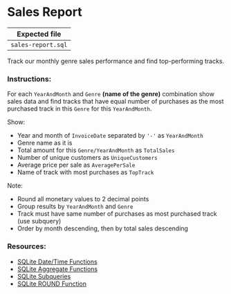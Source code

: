 # Sales Report

| Expected file |
| ------------- |
| `sales-report.sql` |

Track our monthly genre sales performance and find top-performing tracks.

### Instructions:

For each `YearAndMonth` and `Genre` **(name of the genre)** combination show sales data and find tracks that have equal number of purchases as the most purchased track in this `Genre` for this `YearAndMonth`.

Show:
- Year and month of `InvoiceDate` separated by `'-'` as `YearAndMonth`
- Genre name as it is
- Total amount for this `Genre/YearAndMonth` as `TotalSales`
- Number of unique customers as `UniqueCustomers`
- Average price per sale as `AveragePerSale`
- Name of track with most purchases as `TopTrack`

Note:
- Round all monetary values to 2 decimal points
- Group results by `YearAndMonth` and `Genre`
- Track must have same number of purchases as most purchased track (use subquery)
- Order by month descending, then by total sales descending

### Resources:
- [SQLite Date/Time Functions](https://www.sqlite.org/lang_datefunc.html)
- [SQLite Aggregate Functions](https://www.sqlite.org/lang_aggfunc.html)
- [SQLite Subqueries](https://www.w3resource.com/sqlite/sqlite-subqueries.php)
- [SQLite ROUND Function](https://www.sqlite.org/lang_corefunc.html#round)